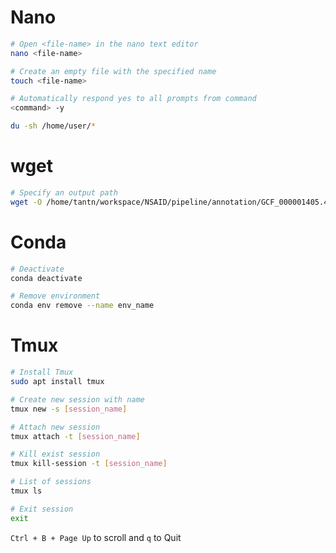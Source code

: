 # Nano

```bash
# Open <file-name> in the nano text editor
nano <file-name>

# Create an empty file with the specified name
touch <file-name>

# Automatically respond yes to all prompts from command
<command> -y

du -sh /home/user/*
```

# wget
```bash
# Specify an output path
wget -O /home/tantn/workspace/NSAID/pipeline/annotation/GCF_000001405.40.gz.tbi https://ftp.ncbi.nih.gov/snp/latest_release/VCF/GCF_000001405.40.gz.tbi
```

# Conda

```bash
# Deactivate
conda deactivate

# Remove environment
conda env remove --name env_name
```

# Tmux

```bash
# Install Tmux
sudo apt install tmux

# Create new session with name
tmux new -s [session_name]

# Attach new session
tmux attach -t [session_name]

# Kill exist session
tmux kill-session -t [session_name]

# List of sessions
tmux ls

# Exit session
exit
```

`Ctrl + B + Page Up` to scroll and `q` to Quit